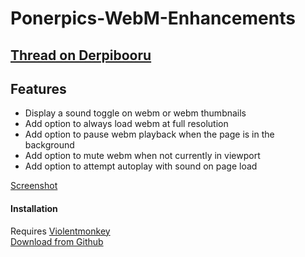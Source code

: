 # Ponerpics-WebM-Enhancements
## [Thread on Derpibooru](https://derpibooru.org/forums/meta/topics/userscript-derpibooru-webm-volume-toggle-106)

## Features

 - Display a sound toggle on webm or webm thumbnails
 - Add option to always load webm at full resolution
 - Add option to pause webm playback when the page is in the background
 - Add option to mute webm when not currently in viewport
 - Add option to attempt autoplay with sound on page load

 [Screenshot](https://imgur.com/yNxiGj6)

#### Installation
Requires [Violentmonkey](https://violentmonkey.github.io/)  
[Download from Github](https://github.com/marktaiwan/Derpibooru-WebM-Toggle/raw/ponerpics/ponerpics-webm-enhancements.user.js)  
